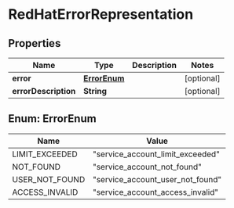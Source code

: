

# RedHatErrorRepresentation


## Properties

Name | Type | Description | Notes
------------ | ------------- | ------------- | -------------
**error** | [**ErrorEnum**](#ErrorEnum) |  |  [optional]
**errorDescription** | **String** |  |  [optional]



## Enum: ErrorEnum

Name | Value
---- | -----
LIMIT_EXCEEDED | &quot;service_account_limit_exceeded&quot;
NOT_FOUND | &quot;service_account_not_found&quot;
USER_NOT_FOUND | &quot;service_account_user_not_found&quot;
ACCESS_INVALID | &quot;service_account_access_invalid&quot;



